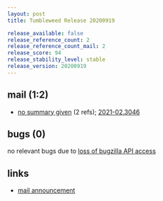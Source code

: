 ```yaml
---
layout: post
title: Tumbleweed Release 20200919

release_available: false
release_reference_count: 2
release_reference_count_mail: 2
release_score: 94
release_stability_level: stable
release_version: 20200919
---
```


## mail (1:2)

- [no summary given](https://github.com/boombatower/tumbleweed-review/issues/10) (2 refs); [2021-02.3046](https://github.com/boombatower/tumbleweed-review/issues/10)

## bugs (0)

<!--more-->

no relevant bugs due to [loss of bugzilla API access](https://bugzilla.opensuse.org/show_bug.cgi?id=1157722)



## links

- [mail announcement](https://github.com/boombatower/tumbleweed-review/issues/10)
